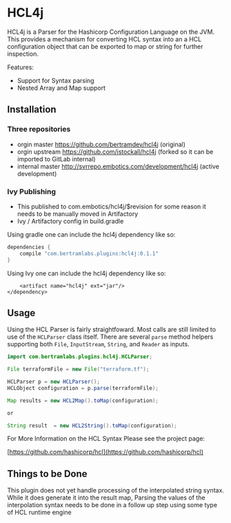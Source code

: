 HCL4j
=====

HCL4j is a Parser for the Hashicorp Configuration Language on the JVM. This provides a mechanism for converting HCL syntax into an a HCL configuration object that can be exported to map or string for further inspection. 

Features:

* Support for Syntax parsing
* Nested Array and Map support


## Installation

### Three repositories
* orgin master https://github.com/bertramdev/hcl4j (original)
* orgin upstream https://github.com/jstockall/hcl4j (forked so it can be imported to GitLab internal)
* internal master http://svrrepo.embotics.com/development/hcl4j (active development)

### Ivy Publishing
 * This published to com.embotics/hcl4j/$revision for some reason it needs to be manually moved in Artifactory
 * Ivy / Artifactory config in build.gradle

Using gradle one can include the hcl4j dependency like so:

```groovy
dependencies {
	compile "com.bertramlabs.plugins:hcl4j:0.1.1"
}
```

Using Ivy one can include the hcl4j dependency like so:
```<dependency org="com.embotics" name="hcl4j" rev="0.1.9">
    <artifact name="hcl4j" ext="jar"/>
</dependency>
```

## Usage

Using the HCL Parser is fairly straightfoward. Most calls are still limited to use of the `HCLParser` class itself. There are several `parse` method helpers supporting both `File`, `InputStream`, `String`, and `Reader` as inputs.


```java
import com.bertramlabs.plugins.hcl4j.HCLParser;

File terraformFile = new File("terraform.tf");

HCLParser p = new HCLParser();
HCLObject configuration = p.parse(terraformFile);

Map results = new HCL2Map().toMap(configuration);

or

String result  = new HCL2String().toMap(configuration);
```

For More Information on the HCL Syntax Please see the project page:

[https://github.com/hashicorp/hcl](https://github.com/hashicorp/hcl)


## Things to be Done

This plugin does not yet handle processing of the interpolated string syntax. While it does generate it into the result map, Parsing the values of the interpolation syntax needs to be done in a follow up step using some type of HCL runtime engine
